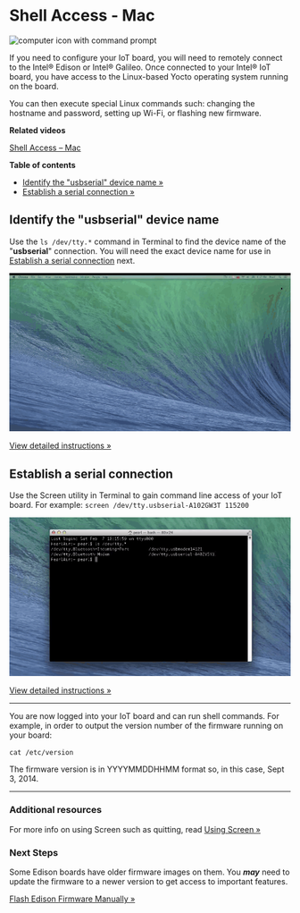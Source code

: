 # Shell Access - Mac 

![computer icon with command prompt](images/set_up_your_computer_shell.png)

If you need to configure your IoT board, you will need to remotely connect to the Intel® Edison or Intel® Galileo. Once connected to your Intel® IoT board, you have access to the Linux-based Yocto operating system running on the board. 

You can then execute special Linux commands such: changing the hostname and password, setting up Wi-Fi, or flashing new firmware.


**Related videos**

[Shell Access – Mac](https://software.intel.com/en-us/videos/shell-access-mac)


**Table of contents**

* [Identify the "usbserial" device name »](#identify-the-usbserial-device-name)
* [Establish a serial connection »](#establish-a-serial-connection)


## Identify the "usbserial" device name 

Use the `ls /dev/tty.*` command in Terminal to find the device name of the "**usbserial**" connection. You will need the exact device name for use in [Establish a serial connection](#establish-a-serial-connection) next.

![Animated gif: using Terminal to find the USB device name](images_mac/identify_usbserial-animated.gif)

[View detailed instructions »](details-identify_usbserial.md)


## Establish a serial connection

Use the Screen utility in Terminal to gain command line access of your IoT board. For example: `screen /dev/tty.usbserial-A102GW3T 115200`

![Animated gif: using Screen utility to connect to IoT board](images_mac/screen_connection-animated.gif)

[View detailed instructions »](details-screen_connect.md)

---

You are now logged into your IoT board and can run shell commands. For example, in order to output the version number of the firmware running on your board:

```
cat /etc/version
```

The firmware version is in YYYYMMDDHHMM format so, in this case, Sept 3, 2014.

---

### Additional resources

For more info on using Screen such as quitting, read [Using Screen »](using_screen.md)


### Next Steps

Some Edison boards have older firmware images on them. You **_may_** need to update the firmware to a newer version to get access to important features.

[Flash Edison Firmware Manually »](../flash_firmware/manual.md)


